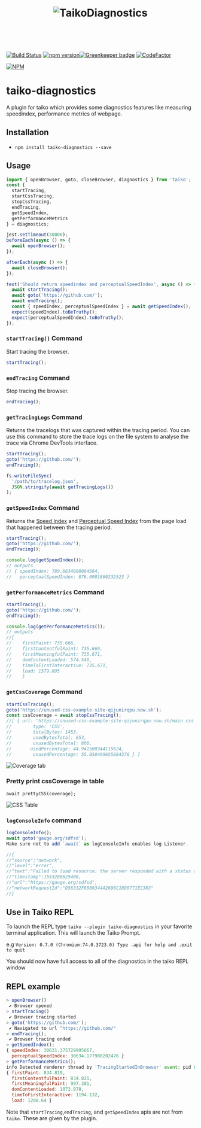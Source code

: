 <h1 align="center">
	<br>
	<img src="https://raw.githubusercontent.com/saikrishna321/taiko-diagnostics/master/images/TaikoDiagnostics.png" alt="TaikoDiagnostics">
	<br>
	<br>
	<br>
</h1>

[![Build Status](https://dev.azure.com/saikrishna321/taiko-diagnostics/_apis/build/status/saikrishna321.taiko-diagnostics?branchName=master)](https://dev.azure.com/saikrishna321/taiko-diagnostics/_build/latest?definitionId=4&branchName=master) [![npm version](https://badge.fury.io/js/taiko-diagnostics.svg)](https://badge.fury.io/js/taiko-diagnostics)[![Greenkeeper badge](https://badges.greenkeeper.io/saikrishna321/taiko-diagnostics.svg)](https://greenkeeper.io/)
[![CodeFactor](https://www.codefactor.io/repository/github/saikrishna321/taiko-diagnostics/badge)](https://www.codefactor.io/repository/github/saikrishna321/taiko-diagnostics)

[![NPM](https://nodei.co/npm/taiko-diagnostics.png)](https://nodei.co/npm/taiko-diagnostics/)

# taiko-diagnostics

A plugin for taiko which provides some diagnostics features like measuring speedindex, performance metrics of webpage.

## Installation

- `npm install taiko-diagnostics --save`

## Usage

```javascript
import { openBrowser, goto, closeBrowser, diagnostics } from 'taiko';
const {
  startTracing,
  startCssTracing,
  stopCssTracing,
  endTracing,
  getSpeedIndex,
  getPerformanceMetrics
} = diagnostics;

jest.setTimeout(30000);
beforeEach(async () => {
  await openBrowser();
});

afterEach(async () => {
  await closeBrowser();
});

test('Should return speedindex and perceptualSpeedIndex', async () => {
  await startTracing();
  await goto('https://github.com/');
  await endTracing();
  const { speedIndex, perceptualSpeedIndex } = await getSpeedIndex();
  expect(speedIndex).toBeTruthy();
  expect(perceptualSpeedIndex).toBeTruthy();
});
```

### `startTracing()` Command

Start tracing the browser.

```js
startTracing();
```

### `endTracing` Command

Stop tracing the browser.

```js
endTracing();
```

### `getTracingLogs` Command

Returns the tracelogs that was captured within the tracing period. You can use this command to store the trace logs on the file system to analyse the trace via Chrome DevTools interface.

```js
startTracing();
goto('https://github.com/');
endTracing();

fs.writeFileSync(
  '/path/to/tracelog.json',
  JSON.stringify(await getTracingLogs())
);
```

### `getSpeedIndex` Command

Returns the [Speed Index](https://sites.google.com/a/webpagetest.org/docs/using-webpagetest/metrics/speed-index) and [Perceptual Speed Index](https://developers.google.com/web/tools/lighthouse/audits/speed-index) from the page load that happened between the tracing period.

```js
startTracing();
goto('https://github.com/');
endTracing();

console.log(getSpeedIndex());
// outputs
// { speedIndex: 789.6634800064564,
//   perceptualSpeedIndex: 876.0901860232523 }
```

### `getPerformanceMetrics` Command

```js
startTracing();
goto('https://github.com/');
endTracing();

console.log(getPerformanceMetrics());
// outputs
//{
//    firstPaint: 735.666,
//    firstContentfulPaint: 735.669,
//    firstMeaningfulPaint: 735.671,
//    domContentLoaded: 574.546,
//    timeToFirstInteractive: 735.671,
//    load: 1379.895
//    }
```

### `getCssCoverage` Command

```js
startCssTracing();
goto('https://unused-css-example-site-qijunirqpu.now.sh');
const cssCoverage = await stopCssTracing();
//[ { url: 'https://unused-css-example-site-qijunirqpu.now.sh/main.css',
//        type: 'CSS',
//        totalBytes: 1453,
//        usedBytesTotal: 653,
//        unusedBytesTotal: 800,
//       usedPercentage: 44.941500344115624,
//        unusedPercentage: 55.058499655884376 } ]
```

![Coverage tab](https://raw.githubusercontent.com/saikrishna321/taiko-diagnostics/master/images/css.png)

### Pretty print cssCoverage in table

```
await prettyCSS(coverage);
```

![CSS Table](https://raw.githubusercontent.com/saikrishna321/taiko-diagnostics/master/images/cssTable.png)

### `logConsoleInfo` command

```js
logConsoleInfo();
await goto('gauge.org/sdfsd');
Make sure not to add `await` as logConsoleInfo enables log Listener.

//{
//"source":"network",
//"level":"error",
//"text":"Failed to load resource: the server responded with a status of 404 ()",
//"timestamp":1553288625400,
//"url":"https://gauge.org/sdfsd",
//"networkRequestId":"D56332F8080344A2696C18D0771EC383"
//}

```

## Use in Taiko REPL

To launch the REPL type `taiko --plugin taiko-diagnostics` in your favorite terminal application. This will launch the Taiko Prompt.

e.g
`Version: 0.7.0 (Chromium:74.0.3723.0) Type .api for help and .exit to quit`

You should now have full access to all of the diagnostics in the taiko REPL window

## REPL example

```js
> openBrowser()
 ✔ Browser opened
> startTracing()
 ✔ Browser tracing started
> goto('https://github.com/');
 ✔ Navigated to url "https://github.com/"
> endTracing();
 ✔ Browser tracing ended
> getSpeedIndex();
{ speedIndex: 30631.375729995667,
  perceptualSpeedIndex: 30634.177980202476 }
> getPerformanceMetrics();
info Detected renderer thread by 'TracingStartedInBrowser' event: pid 69317, tid 775
{ firstPaint: 834.819,
  firstContentfulPaint: 834.821,
  firstMeaningfulPaint: 997.381,
  domContentLoaded: 1073.878,
  timeToFirstInteractive: 1194.132,
  load: 1208.64 }
```

Note that `startTracing`,`endTracing`, and `getSpeedIndex` apis are not from `taiko`. These are given by the plugin.
